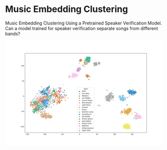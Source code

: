 # Music Embedding Clustering

Music Embedding Clustering Using a Pretrained Speaker Verification Model. Can a model trained for speaker verification separate songs from different bands?

![](./images/tsne_bands.png)
